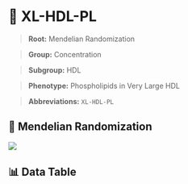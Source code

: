 # 🧪 XL-HDL-PL

> **Root:** Mendelian Randomization

> **Group:** Concentration  

> **Subgroup:** HDL

> **Phenotype:** Phospholipids in Very Large HDL  

> **Abbreviations:** `XL-HDL-PL`

## 🧬 Mendelian Randomization  

<img src="/MR/Figures/Inverse/XL-HDL-PL.png"/>


## 📊 Data Table


<CsvTableMRI src="/MR/Data/Inverse/XL-HDL-PL.csv"/>
